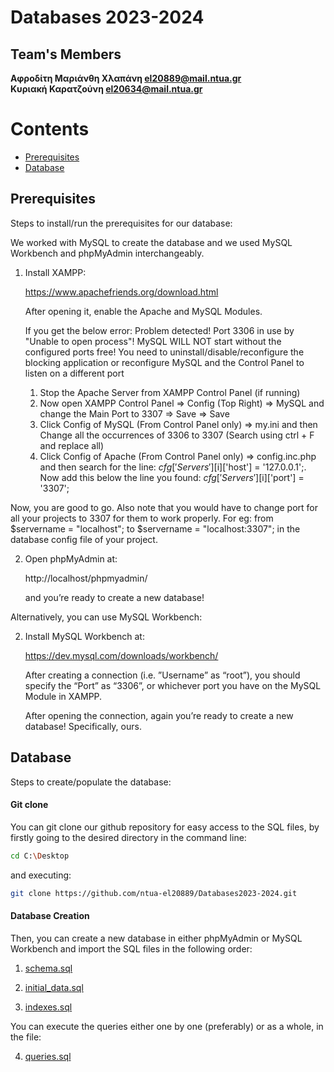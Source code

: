 # Databases 2023-2024

## Team's Members 



 
 
 **Αφροδίτη Μαριάνθη Χλαπάνη [el20889@mail.ntua.gr](https://github.com/ntua-el20889)**  
 **Κυριακή Καρατζούνη [el20634@mail.ntua.gr](https://github.com/ntua-el20634)**  


 # Contents


- [Prerequisites](#Prerequisites)
- [Database](#Database)




## Prerequisites

Steps to install/run the prerequisites for our database: 

We worked with MySQL to create the database and we used MySQL Workbench and phpMyAdmin interchangeably. 

1. Install XAMPP:

   https://www.apachefriends.org/download.html

   
   After opening it, enable the Apache and MySQL Modules.

   If you get the below error:
   Problem detected!
   Port 3306 in use by "Unable to open process"!
   MySQL WILL NOT start without the configured ports free!
   You need to uninstall/disable/reconfigure the blocking application
   or reconfigure MySQL and the Control Panel to listen on a different port

   1) Stop the Apache Server from XAMPP Control Panel (if running)
   2) Now open XAMPP Control Panel => Config (Top Right) => MySQL and change the Main Port to 3307 => Save => Save
   3) Click Config of MySQL (From Control Panel only) => my.ini and then Change all the occurrences of 3306 to 3307 (Search using ctrl + F and replace all)
   4) Click Config of Apache (From Control Panel only) => config.inc.php and then search for the line: $cfg['Servers'][$i]['host'] = '127.0.0.1';. Now add this below the line you found: $cfg['Servers'][$i]['port'] = '3307';

Now, you are good to go. Also note that you would have to change port for all your projects to 3307 for them to work properly. For eg: from $servername = "localhost"; to $servername = "localhost:3307"; in the database config file of your project.


2. Open phpMyAdmin at:

   http://localhost/phpmyadmin/

   and you’re ready to create a new database!


Alternatively, you can use MySQL Workbench: 

2. Install MySQL Workbench at:

   https://dev.mysql.com/downloads/workbench/

   After creating a connection (i.e. ”Username” as “root”), you should specify the “Port” as “3306”, or whichever port you have on the MySQL Module in XAMPP. 

   After opening the connection, again you’re ready to create a new database! Specifically, ours. 

 





## Database

Steps to create/populate the database: 

#### Git clone

You can git clone our github repository for easy access to the SQL files, by firstly going to the desired directory in the command line: 

```sh
cd C:\Desktop 
```

and executing: 

```sh
git clone https://github.com/ntua-el20889/Databases2023-2024.git
```

#### Database Creation

Then, you can create a new database in either phpMyAdmin or MySQL Workbench and  import the SQL files in the following order: 
  
1. [schema.sql](https://github.com/ntua-el20889/Databases2023-2024/blob/main/database/schema.sql)

2. [initial_data.sql](https://github.com/ntua-el20889/Databases2023-2024/blob/main/database/initial_data.sql)

3. [indexes.sql](https://github.com/ntua-el20889/Databases2023-2024/blob/main/database/indexes.sql)

  You can execute the queries either one by one (preferably) or as a whole, in the file:
 
4. [queries.sql](https://github.com/ntua-el20889/Databases2023-2024/blob/main/database/queries.sql )
